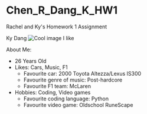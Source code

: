 # Chen_R_Dang_K_HW1
Rachel and Ky's Homework 1 Assignment

Ky Dang
![Cool image I like](altezza.png "Altezza Pic")

About Me:
- 26 Years Old
- Likes: Cars, Music, F1
    - Favourite car: 2000 Toyota Altezza/Lexus IS300
    - Favourite genre of music: Post-hardcore
    - Favourite F1 team: McLaren
- Hobbies: Coding, Video games
    - Favourite coding language: Python
    - Favourite video game: Oldschool RuneScape


